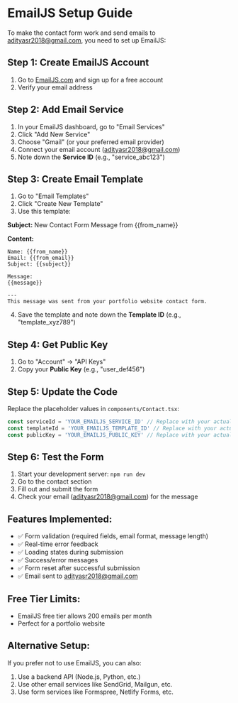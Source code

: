 # EmailJS Setup Guide

To make the contact form work and send emails to adityasr2018@gmail.com, you need to set up EmailJS:

## Step 1: Create EmailJS Account
1. Go to [EmailJS.com](https://www.emailjs.com/) and sign up for a free account
2. Verify your email address

## Step 2: Add Email Service
1. In your EmailJS dashboard, go to "Email Services"
2. Click "Add New Service"
3. Choose "Gmail" (or your preferred email provider)
4. Connect your email account (adityasr2018@gmail.com)
5. Note down the **Service ID** (e.g., "service_abc123")

## Step 3: Create Email Template
1. Go to "Email Templates"
2. Click "Create New Template"
3. Use this template:

**Subject:** New Contact Form Message from {{from_name}}

**Content:**
```
Name: {{from_name}}
Email: {{from_email}}
Subject: {{subject}}

Message:
{{message}}

---
This message was sent from your portfolio website contact form.
```

4. Save the template and note down the **Template ID** (e.g., "template_xyz789")

## Step 4: Get Public Key
1. Go to "Account" → "API Keys"
2. Copy your **Public Key** (e.g., "user_def456")

## Step 5: Update the Code
Replace the placeholder values in `components/Contact.tsx`:

```typescript
const serviceId = 'YOUR_EMAILJS_SERVICE_ID' // Replace with your actual Service ID
const templateId = 'YOUR_EMAILJS_TEMPLATE_ID' // Replace with your actual Template ID
const publicKey = 'YOUR_EMAILJS_PUBLIC_KEY' // Replace with your actual Public Key
```

## Step 6: Test the Form
1. Start your development server: `npm run dev`
2. Go to the contact section
3. Fill out and submit the form
4. Check your email (adityasr2018@gmail.com) for the message

## Features Implemented:
- ✅ Form validation (required fields, email format, message length)
- ✅ Real-time error feedback
- ✅ Loading states during submission
- ✅ Success/error messages
- ✅ Form reset after successful submission
- ✅ Email sent to adityasr2018@gmail.com

## Free Tier Limits:
- EmailJS free tier allows 200 emails per month
- Perfect for a portfolio website

## Alternative Setup:
If you prefer not to use EmailJS, you can also:
1. Use a backend API (Node.js, Python, etc.)
2. Use other email services like SendGrid, Mailgun, etc.
3. Use form services like Formspree, Netlify Forms, etc. 